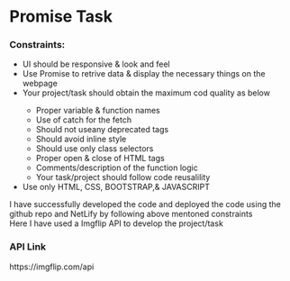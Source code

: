 <h1>Promise Task</h1>
<h3>Constraints:</h3>
<ul>
  <li>UI should be responsive & look and feel</li>
  <li>Use Promise to retrive data & display the necessary things on the webpage</li>
  <li>Your project/task should obtain the maximum cod quality as below</li>
  <ul>
    <li>Proper variable & function names</li>
    <li>Use of catch for the fetch</li>
    <li>Should not useany deprecated tags</li>
    <li>Should avoid inline style</li>
    <li>Should use only class selectors</li>
    <li>Proper open & close of HTML tags</li>
    <li>Comments/description of the function logic</li>
    <li>Your task/project should follow code reusalility</li>
  </ul>
  <li>Use only HTML, CSS, BOOTSTRAP,& JAVASCRIPT</li>
</ul>
I have successfully developed the code and deployed the code using the github repo and NetLify by following above mentoned constraints<br>
Here I have used a Imgflip API to develop the project/task<br>
<h3>API Link</h3>
https://imgflip.com/api
